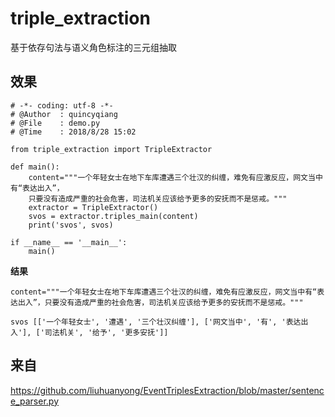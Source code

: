 # triple_extraction
基于依存句法与语义角色标注的三元组抽取

## 效果
```
# -*- coding: utf-8 -*-
# @Author  : quincyqiang
# @File    : demo.py
# @Time    : 2018/8/28 15:02

from triple_extraction import TripleExtractor

def main():
    content="""一个年轻女士在地下车库遭遇三个壮汉的纠缠，难免有应激反应，网文当中有“表达出入”，
    只要没有造成严重的社会危害，司法机关应该给予更多的安抚而不是惩戒。"""
    extractor = TripleExtractor()
    svos = extractor.triples_main(content)
    print('svos', svos)

if __name__ == '__main__':
    main()
```

**结果**
```
content="""一个年轻女士在地下车库遭遇三个壮汉的纠缠，难免有应激反应，网文当中有“表达出入”，只要没有造成严重的社会危害，司法机关应该给予更多的安抚而不是惩戒。"""

svos [['一个年轻女士', '遭遇', '三个壮汉纠缠'], ['网文当中', '有', '表达出入'], ['司法机关', '给予', '更多安抚']]
```

## 来自
https://github.com/liuhuanyong/EventTriplesExtraction/blob/master/sentence_parser.py
